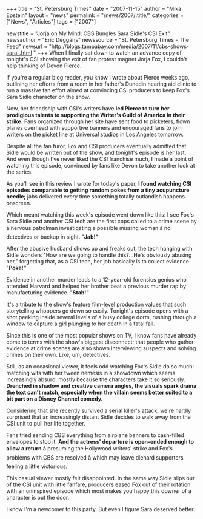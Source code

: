 +++
title = "St. Petersburg Times"
date = "2007-11-15"
author = "Mika Epstein"
layout = "news"
permalink = "/news/2007/:title/"
categories = ["News", "Articles"]
tags = ["2007"]

newstitle = "Jorja on My Mind: CBS Bungles Sara Sidle's CSI Exit"
newsauthor = "Eric Deggans"
newssource = "St. Petersburg Times - The Feed"
newsurl = "http://blogs.tampabay.com/media/2007/11/cbs-shows-sara-.html "
+++
When I finally sat down to watch an advance copy of tonight's CSI showing the exit of fan protest magnet Jorja Fox, I couldn't help thinking of Devon Pierce.

If you're a regular blog reader, you know I wrote about Pierce weeks ago, outlining her efforts from a room in her father's Dunedin hearing aid clinic to run a massive fan effort aimed at convincing CSI producers to keep Fox's Sara Sidle character on the show.

Now, her friendship with CSI's writers have **led Pierce to turn her prodigious talents to supporting the Writer's Guild of America in their strike.** Fans organized through her site have sent food to picketers, flown planes overhead with supportive banners and encouraged fans to join writers on the picket line at Universal studios in Los Angeles tomorrow.

Despite all the fan furor, Fox and CSI producers eventually admitted that Sidle would be written out of the show, and tonight's episode is her last. And even though I've never liked the CSI franchise much, I made a point of watching this episode, convinced by fans like Devon to take another look at the series.

As you'll see in this review I wrote for today's paper, **I found watching CSI episodes comparable to getting random pokes from a tiny acupuncture needle;** jabs delivered every time something totally outlandish happens onscreen.

Which meant watching this week's episode went down like this: I see Fox's Sara Sidle and another CSI tech are the first cops called to a crime scene by a nervous patrolman investigating a possible missing woman â no detectives or backup in sight. "**Jab!"**

After the abusive husband shows up and freaks out, the tech hanging with Sidle wonders "How are we going to handle this?...He's obviously abusing her," forgetting that, as a CSI tech, her job basically is to collect evidence. "**Poke!"**

Evidence in another murder leads to a 12-year-old forensics genius who attended Harvard and helped her brother beat a previous murder rap by manufacturing evidence. "**Stab!"**

It's a tribute to the show's feature film-level production values that such storytelling whoppers go down so easily. Tonight's episode opens with a shot peeking inside several levels of a busy college dorm, rushing through a window to capture a girl plunging to her death in a fatal fall.

Since this is one of the most popular shows on TV, I know fans have already come to terms with the show's biggest disconnect; that people who gather evidence at crime scenes are also shown interviewing suspects and solving crimes on their own. Like, um, detectives.

Still, as an occasional viewer, it feels odd watching Fox's Sidle do so much: matching wits with her tween nemesis in a showdown which seems increasingly absurd, mostly because the characters take it so seriously. **Drenched in shadow and creative camera angles, the visuals spark drama the text can't match, especially when the villain seems better suited to a bit part on a Disney Channel comedy.**

Considering that she recently survived a serial killer's attack, we're hardly surprised that an increasingly distant Sidle decides to walk away from the CSI unit to pull her life together.

Fans tried sending CBS everything from airplane banners to cash-filled envelopes to stop it. **And the actress' departure is open-ended enough to allow a return** â presuming the Hollywood writers' strike and Fox's problems with CBS are resolved â which may leave diehard supporters feeling a little victorious.

This casual viewer mostly felt disappointed. In the same way Sidle slips out of the CSI unit with little fanfare, producers eased Fox out of their rotation with an uninspired episode which most makes you happy this downer of a character is out the door.

I know I'm a newcomer to this party. But even I figure Sara deserved better.  
